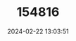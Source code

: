 ---
title: "154816"
category: "Sebastes mentella"
draft: false
date: 2024-02-22 13:03:51
languages:
  English: ["Atlantic Ocean Perch", "Deepwater Redfish", "Deep Water Redfish", "Ocean Perch", "Redfish", "Beaked Redfish"]
  Spanish; Castilian: ["Gallineta Nórdica"]
  French: ["Sébaste Atlantique", "Sébaste du Nord"]
---